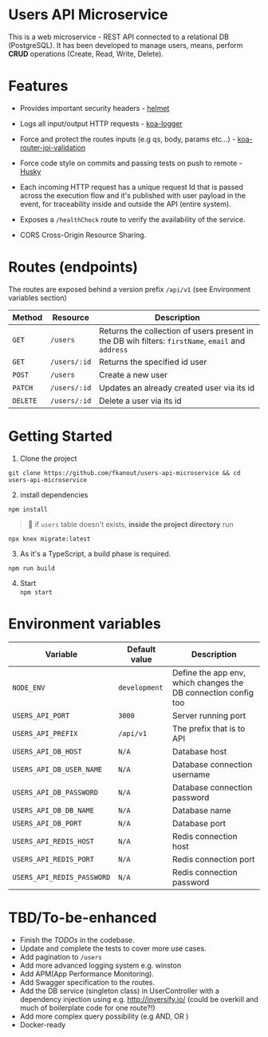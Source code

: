 # Users API Microservice
This is a web microservice - REST API connected to a relational DB (PostgreSQL). It has been developed to manage users, means, perform **CRUD** operations (Create, Read, Write, Delete).

# Features

* Provides important security headers - [helmet](https://www.npmjs.com/package/koa-helmet)

* Logs all input/output HTTP requests - [koa-logger](https://www.npmjs.com/package/koa-logger) 


* Force and protect the routes inputs (e.g qs, body, params etc...) - [koa-router-joi-validation](https://www.npmjs.com/package/koa-router-joi-validation)

* Force code style  on commits and passing tests on push to remote - [Husky]( https://www.npmjs.com/package/husky) 

* Each incoming HTTP request has a unique request Id that is passed across the execution flow and it's published with user payload in the event, for traceability inside and outside the API (entire system).

* Exposes a `/healthCheck` route to verify the availability of the service.

* CORS Cross-Origin Resource Sharing.




# Routes (endpoints)
The routes are exposed behind a version prefix `/api/v1` (see Environment variables section)

Method | Resource | Description
--- | --- | ----
`GET` | `/users` | Returns the collection of users present in the DB wih filters: `firstName`, `email` and `address`
`GET` | `/users/:id` | Returns the specified id user
`POST` | `/users` | Create a new user
`PATCH` | `/users/:id` | Updates an already created user via its id
`DELETE` | `/users/:id` | Delete a user via its id 



# Getting Started

1. Clone the project

`git clone https://github.com/fkanout/users-api-microservice && cd users-api-microservice`

2. install dependencies 

`npm install`


> 🚧 if `users` table doesn't exists, **inside the project directory** run 

 `npx knex migrate:latest`

3. As it's a TypeScript, a build phase is required.

`npm run build`

4. Start  
`npm start`


# Environment variables 
Variable | Default value | Description
--- | --- | ----
`NODE_ENV` | `development` | Define the app env, which changes the DB connection config too
`USERS_API_PORT` | `3000` | Server running port
`USERS_API_PREFIX` | `/api/v1` | The prefix that is to API 
`USERS_API_DB_HOST` | `N/A` | Database host
`USERS_API_DB_USER_NAME`| `N/A` | Database connection username
`USERS_API_DB_PASSWORD`| `N/A` | Database connection password
`USERS_API_DB_DB_NAME`| `N/A` | Database name
`USERS_API_DB_PORT`| `N/A` | Database port
`USERS_API_REDIS_HOST`| `N/A` | Redis connection host
`USERS_API_REDIS_PORT`| `N/A` | Redis connection port
`USERS_API_REDIS_PASSWORD`| `N/A` | Redis connection password



# TBD/To-be-enhanced
- Finish the *TODOs* in the codebase.
- Update and complete the tests to cover more use cases.
- Add pagination to `/users`
- Add more advanced logging system e.g. winston 
- Add APM(App Performance Monitoring).
- Add Swagger specification to the routes.
- Add the DB service (singleton class) in UserController with a dependency injection using e.g. http://inversify.io/ (could be overkill and much of boilerplate code for one route?!)
- Add more complex query possibility (e.g AND, OR )
- Docker-ready 




